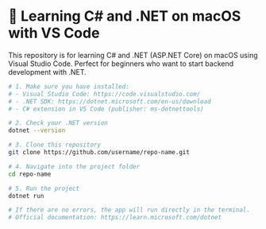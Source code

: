 # 🚀 Learning C# and .NET on macOS with VS Code

This repository is for learning C# and .NET (ASP.NET Core) on macOS using Visual Studio Code. Perfect for beginners who want to start backend development with .NET.

```bash
# 1. Make sure you have installed:
# - Visual Studio Code: https://code.visualstudio.com/
# - .NET SDK: https://dotnet.microsoft.com/en-us/download
# - C# extension in VS Code (publisher: ms-dotnettools)

# 2. Check your .NET version
dotnet --version

# 3. Clone this repository
git clone https://github.com/username/repo-name.git

# 4. Navigate into the project folder
cd repo-name

# 5. Run the project
dotnet run

# If there are no errors, the app will run directly in the terminal.
# Official documentation: https://learn.microsoft.com/dotnet
